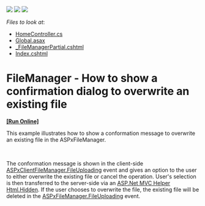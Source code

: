 <!-- default badges list -->
![](https://img.shields.io/endpoint?url=https://codecentral.devexpress.com/api/v1/VersionRange/128552457/13.1.6%2B)
[![](https://img.shields.io/badge/Open_in_DevExpress_Support_Center-FF7200?style=flat-square&logo=DevExpress&logoColor=white)](https://supportcenter.devexpress.com/ticket/details/E4880)
[![](https://img.shields.io/badge/📖_How_to_use_DevExpress_Examples-e9f6fc?style=flat-square)](https://docs.devexpress.com/GeneralInformation/403183)
<!-- default badges end -->
<!-- default file list -->
*Files to look at*:

* [HomeController.cs](./CS/S37186_MVC/Controllers/HomeController.cs)
* [Global.asax](./CS/S37186_MVC/Global.asax)
* [_FileManagerPartial.cshtml](./CS/S37186_MVC/Views/Home/_FileManagerPartial.cshtml)
* [Index.cshtml](./CS/S37186_MVC/Views/Home/Index.cshtml)
<!-- default file list end -->
# FileManager - How to show a confirmation dialog to overwrite an existing file
<!-- run online -->
**[[Run Online]](https://codecentral.devexpress.com/e4880)**
<!-- run online end -->


<p>This example illustrates how to show a conformation message to overwrite an existing file in the ASPxFileManager. </p><br />
<p>The conformation message is shown in the client-side <a href="http://documentation.devexpress.com/#AspNet/DevExpressWebASPxFileManagerScriptsASPxClientFileManager_FileUploadingtopic"><u>ASPxClientFileManager.FileUploading</u></a> event and gives an option to the user to either overwrite the existing file or cancel the operation. User's selection is then transferred to the server-side via an <a href="http://msdn.microsoft.com/en-us/library/dd492508(v=vs.100).aspx"><u>ASP.Net MVC Helper Html.Hidden</u></a>. If the user chooses to overwrite the file, the existing file will be deleted in the <a href="http://documentation.devexpress.com/#AspNet/DevExpressWebASPxFileManagerASPxFileManager_FileUploadingtopic"><u>ASPxFileManager.FileUploading</u></a> event. </p>

<br/>



